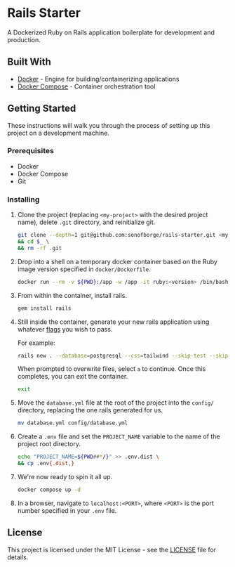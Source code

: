 # Rails Starter

A Dockerized Ruby on Rails application boilerplate for development and production.

## Built With

*   [Docker](https://docs.docker.com/get-docker/) - Engine for building/containerizing applications
*   [Docker Compose](https://docs.docker.com/compose/install/) - Container orchestration tool

## Getting Started

These instructions will walk you through the process of setting up this project on a development machine.

### Prerequisites

*   Docker
*   Docker Compose
*   Git

### Installing

1.  Clone the project (replacing `<my-project>` with the desired project name), delete `.git` directory, and
    reinitialize git.

    ```sh
    git clone --depth=1 git@github.com:sonofborge/rails-starter.git <my-project> \
    && cd $_ \
    && rm -rf .git
    ```

2.  Drop into a shell on a temporary docker container based on the Ruby image version specified in
    `docker/Dockerfile`.

    ```sh
    docker run --rm -v ${PWD}:/app -w /app -it ruby:<version> /bin/bash
    ```

3.  From within the container, install rails.

    ```sh
    gem install rails
    ```

4.  Still inside the container, generate your new rails application using whatever
    [flags](https://guides.rubyonrails.org/command_line.html#rails-new) you wish to pass.

    For example:

    ```sh
    rails new . --database=postgresql --css=tailwind --skip-test --skip-puma
    ```

    When prompted to overwrite files, select `a` to continue. Once this completes, you can exit the container.

    ```sh
    exit
    ```

1.  Move the `database.yml` file at the root of the project into the `config/` directory, replacing the one
    rails generated for us.

    ```sh
    mv database.yml config/database.yml
    ```

2.  Create a `.env` file and set the `PROJECT_NAME` variable to the name of the project root directory.

    ```sh
    echo "PROJECT_NAME=${PWD##*/}" >> .env.dist \
    && cp .env{.dist,}
    ```

3.  We're now ready to spin it all up.

    ```sh
    docker compose up -d
    ```

4.  In a browser, navigate to `localhost:<PORT>`, where `<PORT>` is the port number specified in your `.env` file.

## License

This project is licensed under the MIT License - see the [LICENSE](./LICENSE) file for details.
